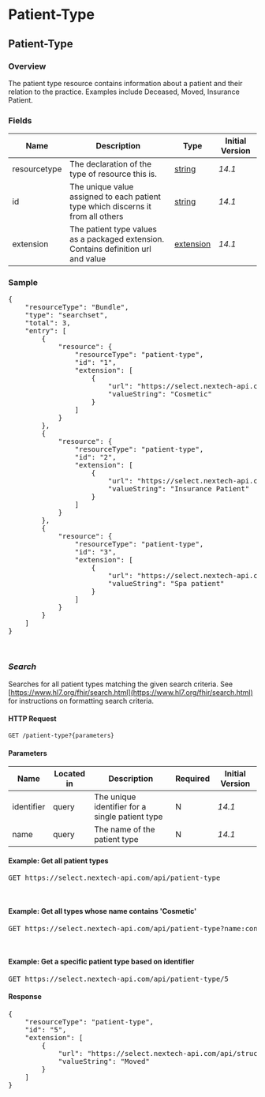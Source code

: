 # Patient-Type

## Patient-Type

### Overview

The patient type resource contains information about a patient and their relation to the practice. Examples include Deceased, Moved, Insurance Patient.

### Fields

| Name | Description | Type | Initial Version |
| ---- | ----------- | ---- | --------------- |
| resourcetype | The declaration of the type of resource this is. | [string](https://www.hl7.org/fhir/datatypes.html#string) | _14.1_ |
| id | The unique value assigned to each patient type which discerns it from all others | [string](https://www.hl7.org/fhir/datatypes.html#string) | _14.1_ |
| extension | The patient type values as a packaged extension. Contains definition url and value | [extension](https://www.hl7.org/fhir/extensibility.html) | _14.1_ |


### Sample
<pre class="center-column">
{
    "resourceType": "Bundle",
    "type": "searchset",
    "total": 3,
    "entry": [
        {
            "resource": {
                "resourceType": "patient-type",
                "id": "1",
                "extension": [
                    {
                        "url": "https://select.nextech-api.com/api/structuredefinition/patient-type#name",
                        "valueString": "Cosmetic"
                    }
                ]
            }
        },
        {
            "resource": {
                "resourceType": "patient-type",
                "id": "2",
                "extension": [
                    {
                        "url": "https://select.nextech-api.com/api/structuredefinition/patient-type#name",
                        "valueString": "Insurance Patient"
                    }
                ]
            }
        },
        {
            "resource": {
                "resourceType": "patient-type",
                "id": "3",
                "extension": [
                    {
                        "url": "https://select.nextech-api.com/api/structuredefinition/patient-type#name",
                        "valueString": "Spa patient"
                    }
                ]
            }
        }
    ]
}
</pre>
&nbsp;

### *Search*
Searches for all patient types matching the given search criteria. See [https://www.hl7.org/fhir/search.html](https://www.hl7.org/fhir/search.html) for instructions on formatting search criteria.

#### HTTP Request 
`GET /patient-type?{parameters}`

#### Parameters
| Name | Located in | Description | Required | Initial Version |
| ---- | ---------- | ----------- | -------- | --------------- |
| identifier | query | The unique identifier for a single patient type | N | _14.1_ |
| name | query | The name of the patient type | N | _14.1_ |

#### Example: Get all patient types

<pre class="center-column">
GET https://select.nextech-api.com/api/patient-type
</pre>
&nbsp;

#### Example: Get all types whose name contains 'Cosmetic'

<pre class="center-column">
GET https://select.nextech-api.com/api/patient-type?name:contains=cosmetic
</pre>
&nbsp;

#### Example: Get a specific patient type based on identifier

<pre class="center-column">
GET https://select.nextech-api.com/api/patient-type/5
</pre>
#### Response
<pre class="center-column">
{
    "resourceType": "patient-type",
    "id": "5",
    "extension": [
        {
            "url": "https://select.nextech-api.com/api/structuredefinition/patient-type#name",
            "valueString": "Moved"
        }
    ]
}
</pre>
&nbsp;

